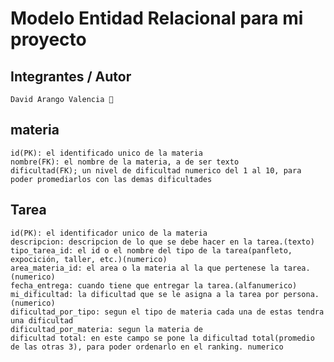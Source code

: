 # Modelo Entidad Relacional para mi proyecto 
## Integrantes / Autor
    David Arango Valencia 👾
## materia
    id(PK): el identificado unico de la materia
    nombre(FK): el nombre de la materia, a de ser texto
    dificultad(FK); un nivel de dificultad numerico del 1 al 10, para poder promediarlos con las demas dificultades
## Tarea
    id(PK): el identificador unico de la materia
    descripcion: descripcion de lo que se debe hacer en la tarea.(texto)
    tipo_tarea_id: el id o el nombre del tipo de la tarea(panfleto, expocición, taller, etc.)(numerico)
    area_materia_id: el area o la materia al la que pertenese la tarea.(numerico)
    fecha_entrega: cuando tiene que entregar la tarea.(alfanumerico)
    mi_dificultad: la dificultad que se le asigna a la tarea por persona.(numerico)
    dificultad_por_tipo: segun el tipo de materia cada una de estas tendra una dificultad
    dificultad_por_materia: segun la materia de 
    dificultad total: en este campo se pone la dificultad total(promedio de las otras 3), para poder ordenarlo en el ranking. numerico

